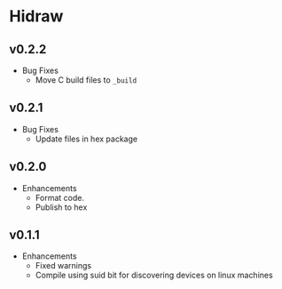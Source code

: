 # Hidraw

## v0.2.2

* Bug Fixes
  * Move C build files to `_build`

## v0.2.1

* Bug Fixes
  * Update files in hex package

## v0.2.0

* Enhancements
  * Format code.
  * Publish to hex

## v0.1.1

* Enhancements
  * Fixed warnings
  * Compile using suid bit for discovering devices on linux machines
